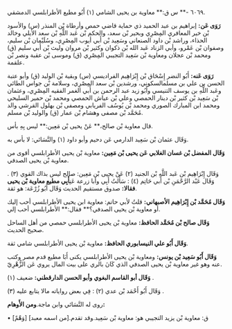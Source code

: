 ٦٠٦٩ -** س ق:** معاوية بن يحيى الشامي (١) أَبُو مطيع الأطرابلسي الدمشقي.

**رَوَى عَن:** إبراهيم بن عبد الحميد ذي حماية قاضي حمص وأرطاة بْن المنذر (س) والأسود بْن خير المعافري المِصْرِي وبحير بْن سعد، والحكم بْن عَبد اللَّهِ بْن سعد الأيلي وخالد الحذاء، وراشد بْن داود الصنعاني وسَعِيد بْن أَبي أيوب المِصْرِي، وسُلَيْمان بْن سليم، وصفوان بْن عَمْرو، وأبي الزناد عَبد الله بْن ذكوان وكثير بْن مروان وليث بْن أَبي سليم (ق) ومحمد بْن عجلان ومعاوية بْن سَعِيد التجيبي المِصْرِي (ق) وموسى بْن عقبة ونصر بْن علقمة.

**رَوَى عَنه:** أَبُو النضر إِسْحَاق بْن إِبْرَاهِيم الفراديسي (س) وبقية بْن الوليد (ق) وأبو عتبة الحسن بن علي بن مسلمالسكوني، ورشدين بْن سعد المِصْرِي، وسلامة بْن جواس الطائي وعَبد اللَّهِ بن يوسف التنيسي وأَبُو زيد عبد الرحمن بن أَبي الغمر الفقيه المِصْرِي، وعثمان بْن سَعِيد بْن كثير بْن دينار الحمصي وعلي بْن عياش الحمصي ومحمد بْن حمير السليحي ومحمد ابن المبارك الصوري ومحمد بْن يُوسُف الفريابي ومصفى بْن بهلول القرشي والد مُحَمَّد بْن مصفى وهشام بْن عمار (ق) والوليد بْن مسلم.

قال معاوية بْن صالح،** عَنْ يحيى بْن مَعِين:** ليس بِهِ بأس.

وَقَال عثمان بْن سَعِيد الدارمي عَن دحيم وأبو داود (١) والنَّسَائي: لا بأس به.

**وَقَال المفضل بْن غسان الغلابي عَن يحيى بْن مَعِين:** معاوية بْن يحيى الأطرابلسي أقوى من معاوية بْن يحيى الصدفي.

وَقَال إِبْرَاهِيم بْن عَبد اللَّهِ بْن الجنيد (٢) عَنْ يحيى بْن مَعِين: صالح ليس بذاك القوي (٣) . وَقَال عَبْد الرَّحْمَنِ بْن أَبي حَاتِم (٤) : سَأَلتُ أَبِي وأبا زرعة عَنِ**أَبِي مطيع معاوية بْن يحيى فقالا:** صدوق مستقيم الحديث وَقَال أَبُو زُرْعَة: هو ثقة.

**وَقَال مُحَمَّد بْن إِبْرَاهِيم الأصبهاني:** قلتُ لأبي حاتم: معاوية ابن يحيى الأطرابلسي أحب إليك أو معاوية بْن يحيى الصدفي؟** فقال:** الأطرابلسي أحب إلي.

**وَقَال صالح بْن مُحَمَّد الحافظ:** معاوية بْن يحيى الأطرابلسي حمصي من أهل الساحل صحيح الحديث.

**وَقَال أَبُو علي النيسابوري الحافظ:** معاوية بْن يحيى الأطرابلسي شامي ثقة.

**وَقَال أَبُو سَعِيد بْن يونس:** ومعاوية بْن يحيى الأطرابلسي يكنى أَبَا مطيع قدم مصر وكتب عنه وهو غير معاوية بْن يحيى الصدفي الذي كَانَ بالري على بيت المال يروي عَن الزُّهْرِيّ.

**وَقَال أبو القاسم البغوي وأبو الحسن الدارقطني:** ضعيف (١) .

وَقَال أَبُو أَحْمَد بْن عدي (٢) : فِي بعض رواياته مالا يتابع عليه (٣) .

روى له النَّسَائي وابن ماجة.**ومن الأَوهام:**

• [وَهْمٌ] ق: معاوية بْن يزيد التجيبي هو: معاوية بْن سَعِيد.وقد تقدم.[من اسمه معبد]